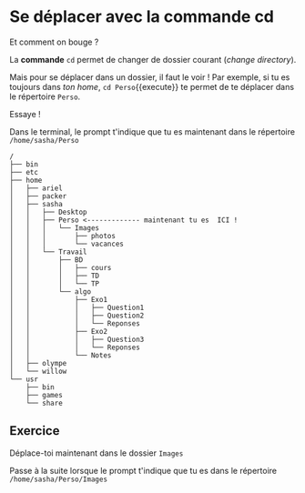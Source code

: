 # Se déplacer avec la commande cd

Et comment on bouge ?

La **commande** `cd` permet de changer de dossier courant (*change directory*).

Mais pour se déplacer dans un dossier, il faut le voir !
Par exemple, si tu es toujours dans *ton home*, `cd Perso`{{execute}} te permet de te déplacer dans le répertoire `Perso`.

Essaye !

Dans le terminal, le prompt t'indique que tu es maintenant dans le répertoire `/home/sasha/Perso`

```
/
├── bin
├── etc
├── home
│   ├── ariel
│   ├── packer
│   ├── sasha
│   │   ├── Desktop
│   │   ├── Perso <------------- maintenant tu es  ICI !
│   │   │   └── Images
│   │   │       ├── photos
│   │   │       └── vacances
│   │   └── Travail
│   │       ├── BD
│   │       │   ├── cours
│   │       │   ├── TD
│   │       │   └── TP
│   │       └── algo
│   │           ├── Exo1
│   │           │   ├── Question1
│   │           │   ├── Question2
│   │           │   └── Reponses
│   │           ├── Exo2
│   │           │   ├── Question3
│   │           │   └── Reponses
│   │           └── Notes
│   ├── olympe
│   └── willow
└── usr
    ├── bin
    ├── games
    └── share
``` 

## Exercice 

Déplace-toi maintenant dans le dossier `Images`

Passe à la suite lorsque le prompt t'indique que tu es dans le répertoire `/home/sasha/Perso/Images`





